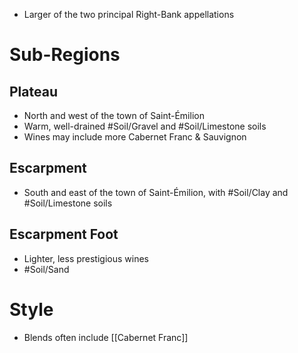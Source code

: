 - Larger of the two principal Right-Bank appellations
# Sub-Regions
## Plateau
- North and west of the town of Saint-Émilion
- Warm, well-drained #Soil/Gravel and #Soil/Limestone soils
- Wines may include more Cabernet Franc & Sauvignon
## Escarpment
- South and east of the town of Saint-Émilion, with #Soil/Clay and #Soil/Limestone soils
## Escarpment Foot
- Lighter, less prestigious wines
- #Soil/Sand
# Style
- Blends often include [[Cabernet Franc]]